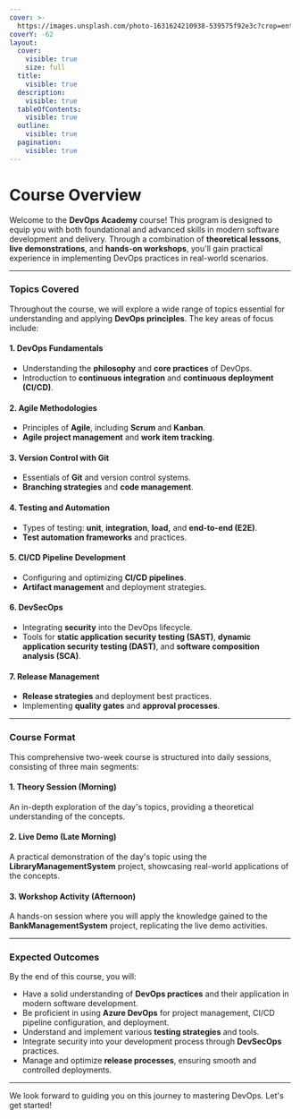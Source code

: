 ```yaml
---
cover: >-
  https://images.unsplash.com/photo-1631624210938-539575f92e3c?crop=entropy&cs=srgb&fm=jpg&ixid=M3wxOTcwMjR8MHwxfHNlYXJjaHw0fHxkZXZvcHN8ZW58MHx8fHwxNzIyNzQyMTYzfDA&ixlib=rb-4.0.3&q=85
coverY: -62
layout:
  cover:
    visible: true
    size: full
  title:
    visible: true
  description:
    visible: true
  tableOfContents:
    visible: true
  outline:
    visible: true
  pagination:
    visible: true
---
```


# Course Overview

Welcome to the **DevOps Academy** course! This program is designed to equip you with both foundational and advanced skills in modern software development and delivery. Through a combination of **theoretical lessons**, **live demonstrations**, and **hands-on workshops**, you'll gain practical experience in implementing DevOps practices in real-world scenarios.

***

### Topics Covered

Throughout the course, we will explore a wide range of topics essential for understanding and applying **DevOps principles**. The key areas of focus include:

#### 1. DevOps Fundamentals

* Understanding the **philosophy** and **core practices** of DevOps.
* Introduction to **continuous integration** and **continuous deployment (CI/CD)**.

#### 2. Agile Methodologies

* Principles of **Agile**, including **Scrum** and **Kanban**.
* **Agile project management** and **work item tracking**.

#### 3. Version Control with Git

* Essentials of **Git** and version control systems.
* **Branching strategies** and **code management**.

#### 4. Testing and Automation

* Types of testing: **unit**, **integration**, **load,** and **end-to-end (E2E)**.
* **Test automation frameworks** and practices.

#### 5. CI/CD Pipeline Development

* Configuring and optimizing **CI/CD pipelines**.
* **Artifact management** and deployment strategies.

#### 6. DevSecOps

* Integrating **security** into the DevOps lifecycle.
* Tools for **static application security testing (SAST)**, **dynamic application security testing (DAST)**, and **software composition analysis (SCA)**.

#### 7. Release Management

* **Release strategies** and deployment best practices.
* Implementing **quality gates** and **approval processes**.

***

### Course Format

This comprehensive two-week course is structured into daily sessions, consisting of three main segments:

#### 1. Theory Session (Morning)

An in-depth exploration of the day's topics, providing a theoretical understanding of the concepts.

#### 2. Live Demo (Late Morning)

A practical demonstration of the day's topic using the **LibraryManagementSystem** project, showcasing real-world applications of the concepts.

#### 3. Workshop Activity (Afternoon)

A hands-on session where you will apply the knowledge gained to the **BankManagementSystem** project, replicating the live demo activities.

***

### Expected Outcomes

By the end of this course, you will:

* Have a solid understanding of **DevOps practices** and their application in modern software development.
* Be proficient in using **Azure DevOps** for project management, CI/CD pipeline configuration, and deployment.
* Understand and implement various **testing strategies** and tools.
* Integrate security into your development process through **DevSecOps** practices.
* Manage and optimize **release processes**, ensuring smooth and controlled deployments.

***

We look forward to guiding you on this journey to mastering DevOps. Let's get started!
